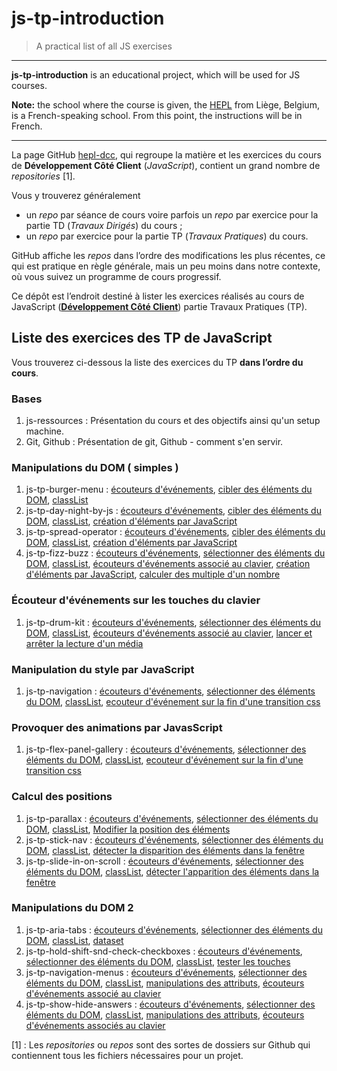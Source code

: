 # js-tp-introduction

> A practical list of all JS exercises

* * *

**js-tp-introduction** is an educational project, which will be used for JS courses.

**Note:** the school where the course is given, the [HEPL](http://www.provincedeliege.be/hauteecole) from Liège, Belgium, is a French-speaking school. From this point, the instructions will be in French.

* * *

La page GitHub [hepl-dcc](https://github.com/hepl-dcc), qui regroupe la matière et les exercices du cours de **Développement Côté Client** (*JavaScript*), contient un grand nombre de *repositories* [1].

Vous y trouverez généralement
- un *repo* par séance de cours voire parfois un *repo* par exercice pour la partie TD (*Travaux Dirigés*) du cours ;
- un *repo* par exercice pour la partie TP (*Travaux Pratiques*) du cours.

GitHub affiche les *repos* dans l’ordre des modifications les plus récentes, ce qui est pratique en règle générale, mais un peu moins dans notre contexte, où vous suivez un programme de cours progressif.

Ce dépôt est l’endroit destiné à lister les exercices réalisés au cours de JavaScript ([**Développement Côté Client**](https://github.com/hepl-dcc)) partie Travaux Pratiques (TP).

## Liste des exercices des TP de JavaScript

Vous trouverez ci-dessous la liste des exercices du TP **dans l’ordre du cours**.

### Bases

1. js-ressources : Présentation du cours et des objectifs ainsi qu'un setup machine. 
2. Git, Github : Présentation de git, Github - comment s'en servir. 

### Manipulations du DOM ( simples )

1. js-tp-burger-menu :  [écouteurs d'événements](https://developer.mozilla.org/fr/docs/Web/API/EventTarget/addEventListener), [cibler des éléments du DOM](https://developer.mozilla.org/fr/docs/Web/API/Document/querySelector), [classList](https://developer.mozilla.org/fr/docs/Web/API/Element/classList)
2. js-tp-day-night-by-js :  [écouteurs d'événements](https://developer.mozilla.org/fr/docs/Web/API/EventTarget/addEventListener), [cibler des éléments du DOM](https://developer.mozilla.org/fr/docs/Web/API/Document/querySelector), [classList](https://developer.mozilla.org/fr/docs/Web/API/Element/classList), [création d'éléments par JavaScript](https://developer.mozilla.org/fr/docs/Web/API/Document/createElement)
3. js-tp-spread-operator :  [écouteurs d'événements](https://developer.mozilla.org/fr/docs/Web/API/EventTarget/addEventListener), [cibler des éléments du DOM](https://developer.mozilla.org/fr/docs/Web/API/Document/querySelector), [classList](https://developer.mozilla.org/fr/docs/Web/API/Element/classList), [création d'éléments par JavaScript](https://developer.mozilla.org/fr/docs/Web/API/Document/createElement)
4. js-tp-fizz-buzz :  [écouteurs d'événements](https://developer.mozilla.org/fr/docs/Web/API/EventTarget/addEventListener), [sélectionner des éléments du DOM](https://developer.mozilla.org/fr/docs/Web/API/Document/querySelector), [classList](https://developer.mozilla.org/fr/docs/Web/API/Element/classList), [écouteurs d'événements associé au clavier](https://developer.mozilla.org/fr/docs/Web/API/Element/keydown_event), [création d'éléments par JavaScript](https://developer.mozilla.org/fr/docs/Web/API/Document/createElement), [calculer des multiple d'un nombre](https://developer.mozilla.org/fr/docs/Web/JavaScript/Reference/Opérateurs/Opérateurs_arithmétiques)

### Écouteur d'événements sur les touches du clavier

1. js-tp-drum-kit : [écouteurs d'événements](https://developer.mozilla.org/fr/docs/Web/API/EventTarget/addEventListener), [sélectionner des éléments du DOM](https://developer.mozilla.org/fr/docs/Web/API/Document/querySelector), [classList](https://developer.mozilla.org/fr/docs/Web/API/Element/classList), [écouteurs d'événements associé au clavier](https://developer.mozilla.org/fr/docs/Web/API/Element/keydown_event), [lancer et arrêter la lecture d'un média](https://developer.mozilla.org/fr/docs/Web/API/HTMLMediaElement/play)

### Manipulation du style par JavaScript

1. js-tp-navigation :  [écouteurs d'événements](https://developer.mozilla.org/fr/docs/Web/API/EventTarget/addEventListener), [sélectionner des éléments du DOM](https://developer.mozilla.org/fr/docs/Web/API/Document/querySelector), [classList](https://developer.mozilla.org/fr/docs/Web/API/Element/classList), [ecouteur d'événement sur la fin d'une transition css](https://developer.mozilla.org/fr/docs/Web/Events/transitionend)

### Provoquer des animations par JavasScript

1. js-tp-flex-panel-gallery : [écouteurs d'événements](https://developer.mozilla.org/fr/docs/Web/API/EventTarget/addEventListener), [sélectionner des éléments du DOM](https://developer.mozilla.org/fr/docs/Web/API/Document/querySelector), [classList](https://developer.mozilla.org/fr/docs/Web/API/Element/classList), [ecouteur d'événement sur la fin d'une transition css](https://developer.mozilla.org/fr/docs/Web/Events/transitionend)

### Calcul des positions

1. js-tp-parallax :  [écouteurs d'événements](https://developer.mozilla.org/fr/docs/Web/API/EventTarget/addEventListener), [sélectionner des éléments du DOM](https://developer.mozilla.org/fr/docs/Web/API/Document/querySelector), [classList](https://developer.mozilla.org/fr/docs/Web/API/Element/classList), [Modifier la position des éléments]()
2. js-tp-stick-nav : [écouteurs d'événements](https://developer.mozilla.org/fr/docs/Web/API/EventTarget/addEventListener), [sélectionner des éléments du DOM](https://developer.mozilla.org/fr/docs/Web/API/Document/querySelector), [classList](https://developer.mozilla.org/fr/docs/Web/API/Element/classList), [détecter la disparition des éléments dans la fenêtre](https://developer.mozilla.org/fr/docs/Web/API/HTMLElement/offsetTop)
3. js-tp-slide-in-on-scroll :  [écouteurs d'événements](https://developer.mozilla.org/fr/docs/Web/API/EventTarget/addEventListener), [sélectionner des éléments du DOM](https://developer.mozilla.org/fr/docs/Web/API/Document/querySelector), [classList](https://developer.mozilla.org/fr/docs/Web/API/Element/classList), [détecter l'apparition des éléments dans la fenêtre](https://developer.mozilla.org/fr/docs/Web/API/HTMLElement/offsetTop)

### Manipulations du DOM 2

1. js-tp-aria-tabs : [écouteurs d'événements](https://developer.mozilla.org/fr/docs/Web/API/EventTarget/addEventListener), [sélectionner des éléments du DOM](https://developer.mozilla.org/fr/docs/Web/API/Document/querySelector), [classList](https://developer.mozilla.org/fr/docs/Web/API/Element/classList), [dataset](https://developer.mozilla.org/fr/docs/Web/API/HTMLElement/dataset)
2. js-tp-hold-shift-snd-check-checkboxes : [écouteurs d'événements](https://developer.mozilla.org/fr/docs/Web/API/EventTarget/addEventListener), [sélectionner des éléments du DOM](https://developer.mozilla.org/fr/docs/Web/API/Document/querySelector), [classList](https://developer.mozilla.org/fr/docs/Web/API/Element/classList), [tester les touches](https://developer.mozilla.org/fr/docs/Web/API/TouchEvent/shiftKey)
3. js-tp-navigation-menus : [écouteurs d'événements](https://developer.mozilla.org/fr/docs/Web/API/EventTarget/addEventListener), [sélectionner des éléments du DOM](https://developer.mozilla.org/fr/docs/Web/API/Document/querySelector), [classList](https://developer.mozilla.org/fr/docs/Web/API/Element/classList), [manipulations des attributs](https://developer.mozilla.org/fr/docs/Web/API/Element/setAttribute), [écouteurs d'événements associé au clavier](https://developer.mozilla.org/fr/docs/Web/API/Element/keydown_event)
4. js-tp-show-hide-answers : [écouteurs d'événements](https://developer.mozilla.org/fr/docs/Web/API/EventTarget/addEventListener), [sélectionner des éléments du DOM](https://developer.mozilla.org/fr/docs/Web/API/Document/querySelector), [classList](https://developer.mozilla.org/fr/docs/Web/API/Element/classList), [manipulations des attributs](https://developer.mozilla.org/fr/docs/Web/API/Element/setAttribute), [écouteurs d'événements associés au clavier](https://developer.mozilla.org/fr/docs/Web/API/Element/keydown_event)



[1] : Les *repositories* ou *repos* sont des sortes de dossiers sur Github qui contiennent tous les fichiers nécessaires pour un projet.